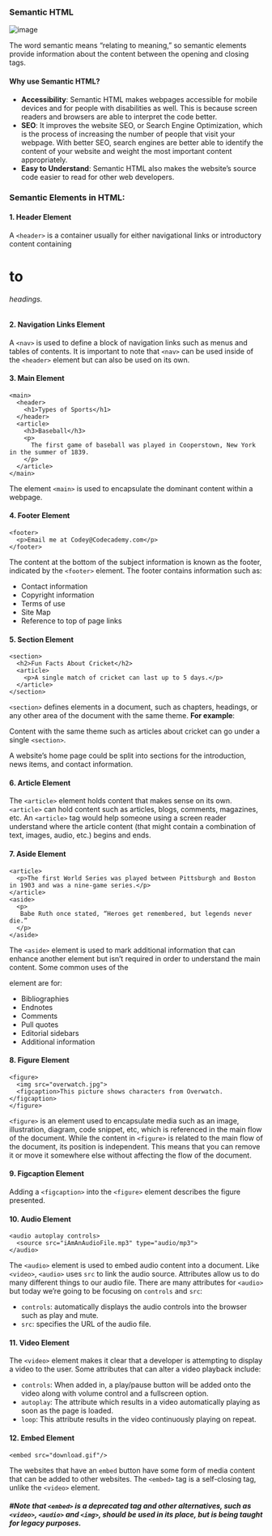### Semantic HTML
![image](https://github.com/user-attachments/assets/797cbab8-0026-4cb5-9126-37ed529f6bc1)

The word semantic means “relating to meaning,” so semantic elements provide information about the content between the opening and closing tags.

#### Why use Semantic HTML?
* **Accessibility**: Semantic HTML makes webpages accessible for mobile devices and for people with disabilities as well. This is because screen readers and browsers are able to interpret the code better.
* **SEO**: It improves the website SEO, or Search Engine Optimization, which is the process of increasing the number of people that visit your webpage. With better SEO, search engines are better able to identify the content of your website and weight the most important content appropriately.
* **Easy to Understand**: Semantic HTML also makes the website’s source code easier to read for other web developers.

### Semantic Elements in HTML:

#### 1. Header Element
A `<header>` is a container usually for either navigational links or introductory content containing <h1> to <h6> headings.

#### 2. Navigation Links Element
A `<nav>` is used to define a block of navigation links such as menus and tables of contents. It is important to note that `<nav>` can be used inside of the `<header>` element but can also be used on its own.

#### 3. Main Element
    <main>
      <header>
        <h1>Types of Sports</h1>
      </header>
      <article>
        <h3>Baseball</h3>
        <p>
          The first game of baseball was played in Cooperstown, New York in the summer of 1839.
        </p>
      </article>
    </main>
The element `<main>` is used to encapsulate the dominant content within a webpage.

#### 4. Footer Element
    <footer>
      <p>Email me at Codey@Codecademy.com</p>
    </footer>
The content at the bottom of the subject information is known as the footer, indicated by the `<footer>` element.
The footer contains information such as:
* Contact information
* Copyright information
* Terms of use
* Site Map
* Reference to top of page links

#### 5. Section Element
    <section>
      <h2>Fun Facts About Cricket</h2>
      <article>
        <p>A single match of cricket can last up to 5 days.</p>
      </article>
    </section>
`<section>` defines elements in a document, such as chapters, headings, or any other area of the document with the same theme. **For example**:

Content with the same theme such as articles about cricket can go under a single `<section>`.

A website’s home page could be split into sections for the introduction, news items, and contact information.

#### 6. Article Element
The `<article>` element holds content that makes sense on its own. `<article>` can hold content such as articles, blogs, comments, magazines, etc. An `<article>` tag would help someone using a screen reader understand where the article content (that might contain a combination of text, images, audio, etc.) begins and ends.

#### 7. Aside Element
    <article>
      <p>The first World Series was played between Pittsburgh and Boston in 1903 and was a nine-game series.</p>
    </article>
    <aside>
      <p>
       Babe Ruth once stated, “Heroes get remembered, but legends never die.” 
      </p>
    </aside>

The `<aside>` element is used to mark additional information that can enhance another element but isn’t required in order to understand the main content. Some common uses of the <aside> element are for:
* Bibliographies
* Endnotes
* Comments
* Pull quotes
* Editorial sidebars
* Additional information

#### 8. Figure Element
    <figure>
      <img src="overwatch.jpg">
      <figcaption>This picture shows characters from Overwatch.</figcaption>
    </figure>

`<figure>` is an element used to encapsulate media such as an image, illustration, diagram, code snippet, etc, which is referenced in the main flow of the document. While the content in `<figure>` is related to the main flow of the document, its position is independent. This means that you can remove it or move it somewhere else without affecting the flow of the document.

#### 9. Figcaption Element
Adding a `<figcaption>` into the `<figure>` element describes the figure presented.

#### 10. Audio Element
    <audio autoplay controls>
      <source src="iAmAnAudioFile.mp3" type="audio/mp3">
    </audio>

The `<audio>` element is used to embed audio content into a document. Like `<video>`, `<audio>` uses `src` to link the audio source. Attributes allow us to do many different things to our audio file. There are many attributes for `<audio>` but today we’re going to be focusing on `controls` and `src`:
* `controls`: automatically displays the audio controls into the browser such as play and mute.
* `src`: specifies the URL of the audio file.

#### 11. Video Element
The `<video>` element makes it clear that a developer is attempting to display a video to the user. Some attributes that can alter a video playback include:
* `controls`: When added in, a play/pause button will be added onto the video along with volume control and a fullscreen option.
* `autoplay`: The attribute which results in a video automatically playing as soon as the page is loaded.
* `loop`: This attribute results in the video continuously playing on repeat.

#### 12. Embed Element
    <embed src="download.gif"/>
The websites that have an `embed` button have some form of media content that can be added to other websites. The `<embed>` tag is a self-closing tag, unlike the `<video>` element.
##### #Note that `<embed>` is a deprecated tag and other alternatives, such as `<video>`, `<audio>` and `<img>`, should be used in its place, but is being taught for legacy purposes.


